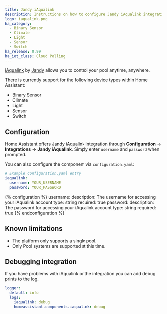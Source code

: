 ```yaml
---
title: Jandy iAqualink
description: Instructions on how to configure Jandy iAqualink integration.
logo: iaqualink.png
ha_category:
  - Binary Sensor
  - Climate
  - Light
  - Sensor
  - Switch
ha_release: 0.99
ha_iot_class: Cloud Polling
---
```


[iAqualink](https://www.iaqualink.com/) by [Jandy](https://www.jandy.com/) allows you to control your pool anytime, anywhere.

There is currently support for the following device types within Home Assistant:

- Binary Sensor
- Climate
- Light
- Sensor
- Switch

## Configuration

Home Assistant offers Jandy iAqualink integration through **Configuration** -> **Integrations** -> **Jandy iAqualink**. Simply enter `username` and `password` when prompted.

You can also configure the component via `configuration.yaml`:

```yaml
# Example configuration.yaml entry
iaqualink:
  username: YOUR_USERNAME
  password: YOUR_PASSWORD
```

{% configuration %}
username:
  description: The username for accessing your iAqualink account
  type: string
  required: true
password:
  description: The password for accessing your iAqualink account
  type: string
  required: true
{% endconfiguration %}

## Known limitations

- The platform only supports a single pool.
- Only Pool systems are supported at this time.

## Debugging integration

If you have problems with iAqualink or the integration you can add debug prints to the log.

```yaml
logger:
  default: info
  logs:
    iaqualink: debug
    homeassistant.components.iaqualink: debug
```
